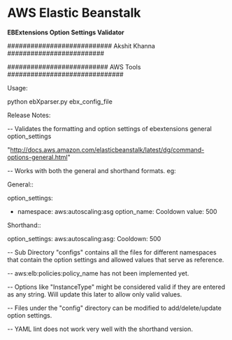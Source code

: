 <h1> AWS Elastic Beanstalk </h1>

**EBExtensions Option Settings Validator** 

########################### Akshit Khanna #########################

########################## AWS Tools ##############################


Usage:

python ebXparser.py ebx_config_file


Release Notes:

-- Validates the formatting and option settings of ebextensions general option_settings

"http://docs.aws.amazon.com/elasticbeanstalk/latest/dg/command-options-general.html"

-- Works with both the general and shorthand formats. eg:

General::

option_settings:
  - namespace: aws:autoscaling:asg
    option_name: Cooldown
    value: 500


Shorthand::

option_settings:
  aws:autoscaling:asg:
    Cooldown: 500


-- Sub Directory "configs" contains all the files for different namespaces that contain the option settings and allowed values that serve as reference.

-- aws:elb:policies:policy_name has not been implemented yet.

-- Options like "InstanceType" might be considered valid if they are entered as any string. Will update this later to allow only valid values.

-- Files under the "config" directory can be modified to add/delete/update option settings. 

-- YAML lint does not work very well with the shorthand version. 
